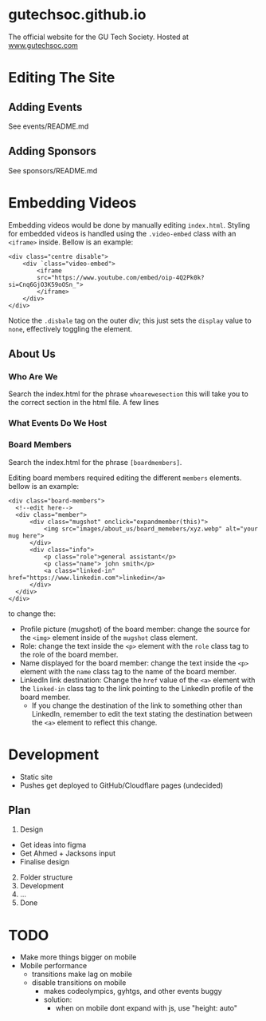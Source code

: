 # gutechsoc.github.io
The official website for the GU Tech Society. Hosted at www.gutechsoc.com

# Editing The Site
## Adding Events
See events/README.md

## Adding Sponsors
See sponsors/README.md

# Embedding Videos
Embedding videos would be done by manually editing `index.html`. Styling for embedded videos is handled using the `.video-embed` class with an `<iframe>` inside. Bellow is an example:

    <div class="centre disable">
        <div `class="video-embed">
            <iframe
            src="https://www.youtube.com/embed/oip-4Q2Pk0k?si=Cnq6GjO3K59oOSn_">
            </iframe>
        </div>
    </div>
Notice the `.disbale` tag on the outer div; this just sets the `display` value to `none`, effectively toggling the element.

## About Us
### Who Are We
Search the index.html for the phrase `whoarewesection` this will take you to the correct section in the html file.
A few lines 
### What Events Do We Host

### Board Members
Search the index.html for the phrase `[boardmembers]`.

Editing board members required editing the different `members` elements. bellow is an example:
    
    <div class="board-members">
      <!--edit here-->
      <div class="member">
          <div class="mugshot" onclick="expandmember(this)">
              <img src="images/about_us/board_memebers/xyz.webp" alt="your mug here">
          </div>
          <div class="info">
              <p class="role">general assistant</p>
              <p class="name"> john smith</p>
              <a class="linked-in" href="https://www.linkedin.com">linkedin</a>
          </div>
      </div>
    </div>

to change the:
 * Profile picture (mugshot) of the board member: change the source for the `<img>` element inside of the `mugshot` class element.
 * Role: change the text inside the `<p>` element with the `role` class tag to the role of the board member.
 * Name displayed for the board member: change the text inside the `<p>` element with the `name` class tag to the name of the board member.
 * LinkedIn link destination: Change the `href` value of the `<a>` element with the `linked-in` class tag to the link pointing to the LinkedIn profile of the board member.
   * If you change the destination of the link to something other than LinkedIn, remember to edit the text stating the destination between the `<a>` element to reflect this change.

# Development
* Static site
* Pushes get deployed to GitHub/Cloudflare pages (undecided)

## Plan
1. Design
- Get ideas into figma
- Get Ahmed + Jacksons input
- Finalise design
2. Folder structure
3. Development
4. ...
5. Done

# TODO
- Make more things bigger on mobile
- Mobile performance
  - transitions make lag on mobile
  - disable transitions on mobile
    - makes codeolympics, gyhtgs, and other events buggy
    - solution:
      - when on mobile dont expand with js, use "height: auto"